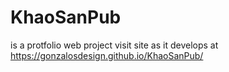 # KhaoSanPub
is a protfolio web project
visit site as it develops at https://gonzalosdesign.github.io/KhaoSanPub/
